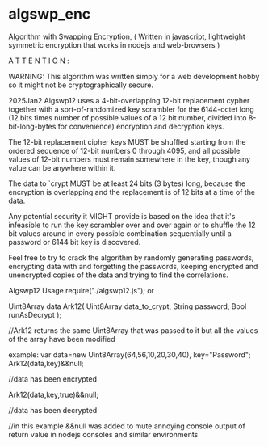 # algswp_enc
Algorithm with Swapping Encryption, ( Written in javascript, lightweight symmetric encryption that works in nodejs and web-browsers )


   A T T E N T I O N :

WARNING: This algorithm was written simply for a web development hobby so it might not be cryptographically secure.


2025Jan2
Algswp12 uses a 4-bit-overlapping 12-bit replacement cypher together with a sort-of-randomized key scrambler for the 6144-octet long (12 bits times number of possible values of a 12 bit number, divided into 8-bit-long-bytes for convenience) encryption and decryption keys.

The 12-bit replacement cipher keys MUST be shuffled starting from the ordered sequence of 12-bit numbers 0 through 4095, and all possible values of 12-bit numbers must remain somewhere in the key, though any value can be anywhere within it.

The data to `crypt MUST be at least 24 bits (3 bytes) long, because the encryption is overlapping and the replacement is of 12 bits at a time of the data.

Any potential security it MIGHT provide is based on the idea that it's infeasible to run the key scrambler over and over again or to shuffle the 12 bit values around in every possible combination sequentially until a password or 6144 bit key is discovered.

 Feel free to try to crack the algorithm by randomly generating passwords, encrypting data with and forgetting the passwords, keeping encrypted and unencrypted copies of the data and trying to find the correlations.



Algswp12 Usage require("./algswp12.js"); or <script src="algswp12.js"></script>

Uint8Array data Ark12( Uint8Array data_to_crypt, String password, Bool runAsDecrypt );

//Ark12 returns the same Uint8Array that was passed to it but all the values of the array have been modified

example: var data=new Uint8Array(64,56,10,20,30,40), key="Password"; Ark12(data,key)&&null; 

//data has been encrypted

Ark12(data,key,true)&&null;

//data has been decrypted

//in this example &&null was added to mute annoying console output of return value in nodejs consoles and similar environments

 
